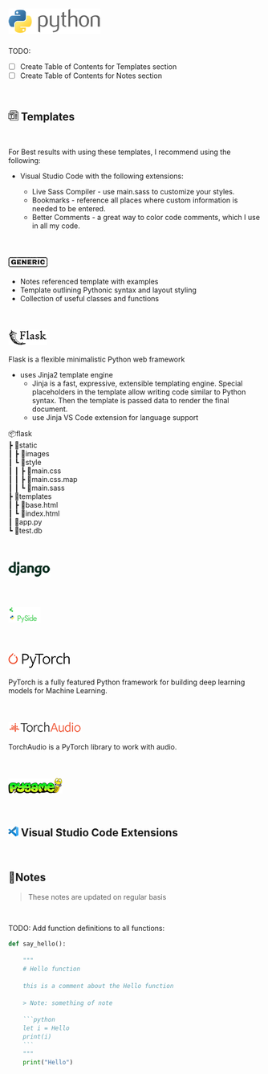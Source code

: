 # ![Python Templates](images/python-full-50.png)

TODO:

- [ ] Create Table of Contents for Templates section
- [ ] Create Table of Contents for Notes section

<br>

## <img src="images/template-20.png" alt="template"> Templates

<br>

For Best results with using these templates, I recommend using the following:

- Visual Studio Code with the following extensions:

  - Live Sass Compiler - use main.sass to customize your styles.
  - Bookmarks - reference all places where custom information is needed to be entered.
  - Better Comments - a great way to color code comments, which I use in all my code.

<br>

### ![Generic](images/generic-20.png)

- Notes referenced template with examples
- Template outlining Pythonic syntax and layout styling
- Collection of useful classes and functions

<br>

### ![Flask](images/flask-full-30.png)

Flask is a flexible minimalistic Python web framework

- uses Jinja2 template engine
  - Jinja is a fast, expressive, extensible templating engine. Special
    placeholders in the template allow writing code similar to Python syntax.
    Then the template is passed data to render the final document.
  - use Jinja VS Code extension for language support

📦flask<br>
 ┣ 📂static<br>
 ┃ ┣ 📂images<br>
 ┃ ┗ 📂style<br>
 ┃ ┃ ┣ 📜main.css<br>
 ┃ ┃ ┣ 📜main.css.map<br>
 ┃ ┃ ┗ 📜main.sass<br>
 ┣ 📂templates<br>
 ┃ ┣ 📜base.html<br>
 ┃ ┗ 📜index.html<br>
 ┃ 📜app.py<br>
 ┗ 📜test.db<br>

<br>

### ![Django](images/django-full-30.png)

<br>

### ![PySide6](images/pyside6-full-30.png)

<br>

### ![PyTorch](images/pytorch-full-30.png)

PyTorch is a fully featured Python framework for building deep learning models
for Machine Learning.

<br>

### ![TorchAudio](images/torchaudio-full-20.png)

TorchAudio is a PyTorch library to work with audio.

<br>

### ![PyGame](images/pygame-full-30.png)

<br>

## <img src="./images/vscode-20.png" alt="Flask"> Visual Studio Code Extensions

<br>

## 📝Notes

> These notes are updated on regular basis

<!--TODO: Table of Contents -->

<br>

TODO: Add function definitions to all functions:

``` python
def say_hello():

    """
    # Hello function

    this is a comment about the Hello function

    > Note: something of note

    ```python
    let i = Hello
    print(i)
    ```
    """
    print("Hello")
```
